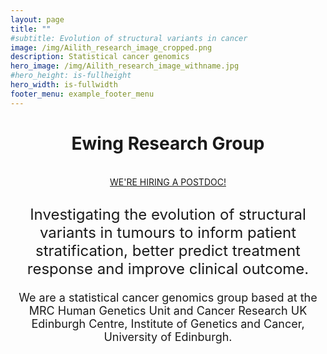 ```yaml
---
layout: page
title: ""
#subtitle: Evolution of structural variants in cancer
image: /img/Ailith_research_image_cropped.png
description: Statistical cancer genomics 
hero_image: /img/Ailith_research_image_withname.jpg
#hero_height: is-fullheight 
hero_width: is-fullwidth
footer_menu: example_footer_menu
---
```


<h1 align="center">
Ewing Research Group
</h1>




<p align="center">
<br>
<a href="https://elxw.fa.em3.oraclecloud.com/hcmUI/CandidateExperience/en/sites/CX_1001/job/4143" class="button is-primary">
WE'RE HIRING A POSTDOC! 
</a>

<br>
<font size="5">
<br>
Investigating the evolution of structural variants in tumours to inform patient stratification, better predict treatment response and improve clinical outcome.
</font>
<br>
<font size="4">
<br>
We are a statistical cancer genomics group based at the MRC Human Genetics Unit and Cancer Research UK Edinburgh Centre, Institute of Genetics and Cancer, University of Edinburgh.
</font>
</p>
